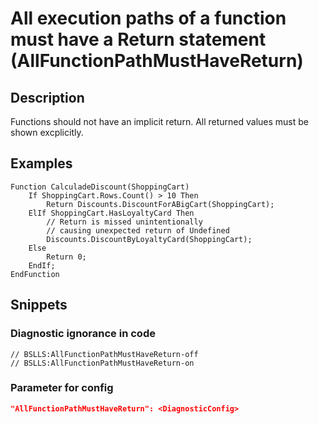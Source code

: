 # All execution paths of a function must have a Return statement (AllFunctionPathMustHaveReturn)

<Metadata>

## <Params>

<!-- Блоки выше заполняются автоматически, не трогать -->
## Description
Functions should not have an implicit return. All returned values must be shown excplicitly.

## Examples
```bsl
Function CalculadeDiscount(ShoppingCart)
    If ShoppingCart.Rows.Count() > 10 Then
        Return Discounts.DiscountForABigCart(ShoppingCart);
    ElIf ShoppingCart.HasLoyaltyCard Then
        // Return is missed unintentionally
        // causing unexpected return of Undefined
        Discounts.DiscountByLoyaltyCard(ShoppingCart);
    Else 
        Return 0;
    EndIf;
EndFunction
```

## Snippets
<!-- Блоки ниже заполняются автоматически, не трогать -->

### Diagnostic ignorance in code

```bsl
// BSLLS:AllFunctionPathMustHaveReturn-off
// BSLLS:AllFunctionPathMustHaveReturn-on
```

### Parameter for config

```json
"AllFunctionPathMustHaveReturn": <DiagnosticConfig>
```
